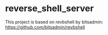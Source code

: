 # reverse_shell_server
This project is based on revbshell by bitsadmin: https://github.com/bitsadmin/revbshell
